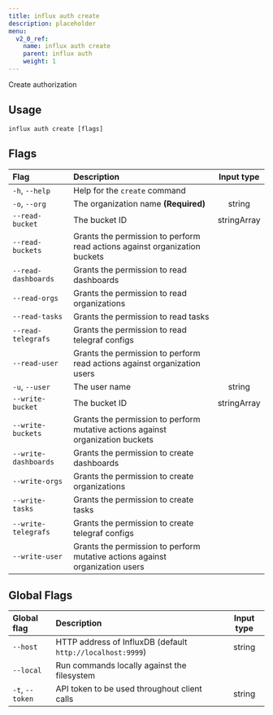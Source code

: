 ```yaml
---
title: influx auth create
description: placeholder
menu:
  v2_0_ref:
    name: influx auth create
    parent: influx auth
    weight: 1
---
```


Create authorization

## Usage
```
influx auth create [flags]
```

## Flags
| Flag                 | Description                                                                    | Input type  |
|:----                 |:-----------                                                                    |:----------: |
| `-h`, `--help`       | Help for the `create` command                                                  |             |
| `-o`, `--org`        | The organization name **(Required)**                                           | string      |
| `--read-bucket`      | The bucket ID                                                                  | stringArray |
| `--read-buckets`     | Grants the permission to perform read actions against organization buckets     |             |
| `--read-dashboards`  | Grants the permission to read dashboards                                       |             |
| `--read-orgs`        | Grants the permission to read organizations                                    |             |
| `--read-tasks`       | Grants the permission to read tasks                                            |             |
| `--read-telegrafs`   | Grants the permission to read telegraf configs                                 |             |
| `--read-user`        | Grants the permission to perform read actions against organization users       |             |
| `-u`, `--user`       | The user name                                                                  | string      |
| `--write-bucket`     | The bucket ID                                                                  | stringArray |
| `--write-buckets`    | Grants the permission to perform mutative actions against organization buckets |             |
| `--write-dashboards` | Grants the permission to create dashboards                                     |             |
| `--write-orgs`       | Grants the permission to create organizations                                  |             |
| `--write-tasks`      | Grants the permission to create tasks                                          |             |
| `--write-telegrafs`  | Grants the permission to create telegraf configs                               |             |
| `--write-user`       | Grants the permission to perform mutative actions against organization users   |             |

## Global Flags
| Global flag     | Description                                                | Input type |
|:-----------     |:-----------                                                |:----------:|
| `--host`        | HTTP address of InfluxDB (default `http://localhost:9999`) | string     |
| `--local`       | Run commands locally against the filesystem                |            |
| `-t`, `--token` | API token to be used throughout client calls               | string     |
